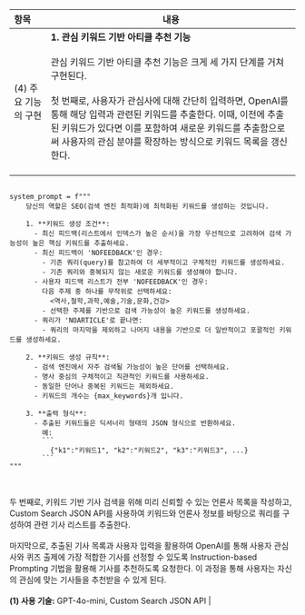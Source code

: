 | 항목 | 내용 |
|:---|---|
| (4) 주요 기능의 구현 | <strong>1. 관심 키워드 기반 아티클 추천 기능</strong><br><br>관심 키워드 기반 아티클 추천 기능은 크게 세 가지 단계를 거쳐 구현된다.<br><br>첫 번째로, 사용자가 관심사에 대해 간단히 입력하면, OpenAI를 통해 해당 입력과 관련된 키워드를 추출한다. 이때, 이전에 추출된 키워드가 있다면 이를 포함하여 새로운 키워드를 추출함으로써 사용자의 관심 분야를 확장하는 방식으로 키워드 목록을 갱신한다.<br><br>
<pre><code>
system_prompt = f"""
    당신의 역할은 SEO(검색 엔진 최적화)에 최적화된 키워드를 생성하는 것입니다.

    1. **키워드 생성 조건**:
      - 최신 피드백(리스트에서 인덱스가 높은 순서)을 가장 우선적으로 고려하여 검색 가능성이 높은 핵심 키워드를 추출하세요.
      - 최신 피드백이 'NOFEEDBACK'인 경우:
        - 기존 쿼리(query)를 참고하여 더 세부적이고 구체적인 키워드를 생성하세요.
        - 기존 쿼리와 중복되지 않는 새로운 키워드를 생성해야 합니다.
      - 사용자 피드백 리스트가 전부 'NOFEEDBACK'인 경우:
        다음 주제 중 하나를 무작위로 선택하세요:
          <역사,철학,과학,예술,기술,문화,건강>
        - 선택한 주제를 기반으로 검색 가능성이 높은 키워드를 생성하세요.
      - 쿼리가 'NOARTICLE'로 끝나면:
        - 쿼리의 마지막을 제외하고 나머지 내용을 기반으로 더 일반적이고 포괄적인 키워드를 생성하세요.

    2. **키워드 생성 규칙**:
      - 검색 엔진에서 자주 검색될 가능성이 높은 단어를 선택하세요.
      - 명사 중심의 구체적이고 직관적인 키워드를 사용하세요.
      - 동일한 단어나 중복된 키워드는 제외하세요.
      - 키워드의 개수는 {max_keywords}개 입니다.

    3. **출력 형식**:
      - 추출된 키워드들은 딕셔너리 형태의 JSON 형식으로 반환하세요. 
        예:
        ```
          {"k1":"키워드1", "k2":"키워드2", "k3":"키워드3", ...}
        ```
"""
</code></pre><br>
두 번째로, 키워드 기반 기사 검색을 위해 미리 신뢰할 수 있는 언론사 목록을 작성하고, Custom Search JSON API를 사용하여 키워드와 언론사 정보를 바탕으로 쿼리를 구성하여 관련 기사 리스트를 추출한다.<br><br>
마지막으로, 추출된 기사 목록과 사용자 입력을 활용하여 OpenAI를 통해 사용자 관심사와 퀴즈 출제에 가장 적합한 기사를 선정할 수 있도록 Instruction-based Prompting 기법을 활용해 기사를 추천하도록 요청한다. 이 과정을 통해 사용자는 자신의 관심에 맞는 기사들을 추천받을 수 있게 된다.<br><br><strong>(1) 사용 기술:</strong> GPT-4o-mini, Custom Search JSON API |


